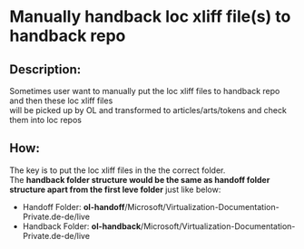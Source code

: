 # Manually handback loc xliff file(s) to handback repo

## Description:
Sometimes user want to manually put the loc xliff files to handback repo and then these loc xliff files  
will be picked up by OL and transformed to articles/arts/tokens and check them into loc repos


## How:
The key is to put the loc xliff files in the the correct folder.  
The **handback folder structure would be the same as handoff folder structure apart from the first leve folder** just like below:  
*  Handoff Folder: **ol-handoff**/Microsoft/Virtualization-Documentation-Private.de-de/live  
*  Handback Folder: **ol-handback**/Microsoft/Virtualization-Documentation-Private.de-de/live
